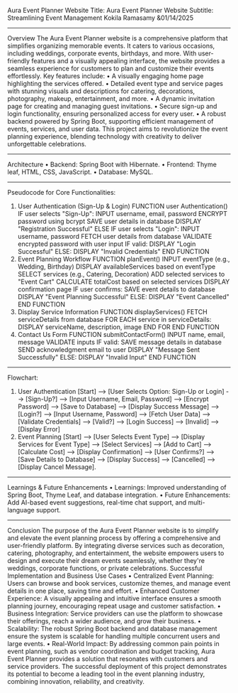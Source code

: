 Aura Event Planner Website
Title: Aura Event Planner Website
Subtitle: Streamlining Event Management
Kokila Ramasamy &01/14/2025
________________________________________
 Overview
The Aura Event Planner website is a comprehensive platform that simplifies organizing memorable events. It caters to various occasions, including weddings, corporate events, birthdays, and more. With user-friendly features and a visually appealing interface, the website provides a seamless experience for customers to plan and customize their events effortlessly.
Key features include:
•	A visually engaging home page highlighting the services offered.
•	Detailed event type and service pages with stunning visuals and descriptions for catering, decorations, photography, makeup, entertainment, and more.
•	A dynamic invitation page for creating and managing guest invitations.
•	Secure sign-up and login functionality, ensuring personalized access for every user.
•	A robust backend powered by Spring Boot, supporting efficient management of events, services, and user data.
This project aims to revolutionize the event planning experience, blending technology with creativity to deliver unforgettable celebrations.
________________________________________
Architecture
•	Backend: Spring Boot with Hibernate.
•	Frontend: Thyme leaf, HTML, CSS, JavaScript.
•	Database: MySQL.

________________________________________

Pseudocode for Core Functionalities:
1. User Authentication (Sign-Up & Login)
FUNCTION user Authentication()
    IF user selects "Sign-Up":
        INPUT username, email, password
        ENCRYPT password using bcrypt
        SAVE user details in database
        DISPLAY "Registration Successful"
    ELSE IF user selects "Login":
        INPUT username, password
        FETCH user details from database
        VALIDATE encrypted password with user input
        IF valid:
            DISPLAY "Login Successful"
        ELSE:
            DISPLAY "Invalid Credentials"
END FUNCTION
2. Event Planning Workflow
FUNCTION planEvent()
    INPUT eventType (e.g., Wedding, Birthday)
    DISPLAY availableServices based on eventType
    SELECT services (e.g., Catering, Decoration)
    ADD selected services to "Event Cart"
    CALCULATE totalCost based on selected services
    DISPLAY confirmation page
    IF user confirms:
        SAVE event details to database
        DISPLAY "Event Planning Successful"
    ELSE:
        DISPLAY "Event Cancelled"
END FUNCTION
3. Display Service Information
FUNCTION displayServices()
    FETCH serviceDetails from database
    FOR EACH service in serviceDetails:
        DISPLAY serviceName, description, image
    END FOR
END FUNCTION
4. Contact Us Form
FUNCTION submitContactForm()
    INPUT name, email, message
    VALIDATE inputs
    IF valid:
        SAVE message details in database
        SEND acknowledgment email to user
        DISPLAY "Message Sent Successfully"
    ELSE:
        DISPLAY "Invalid Input"
END FUNCTION
________________________________________
Flowchart:
1. User Authentication
 [Start] --> [User Selects Option: Sign-Up or Login]
    --> [Sign-Up?]
        --> [Input Username, Email, Password]
            --> [Encrypt Password]
                --> [Save to Database]
                    --> [Display Success Message]
    --> [Login?]
        --> [Input Username, Password]
            --> [Fetch User Data]
                --> [Validate Credentials]
                    --> [Valid?]
                        --> [Login Success]
                    --> [Invalid]
                        --> [Display Error]
2. Event Planning
 [Start] --> [User Selects Event Type]
    --> [Display Services for Event Type]
        --> [Select Services]
            --> [Add to Cart]
                --> [Calculate Cost]
                    --> [Display Confirmation]
                        --> [User Confirms?]
                            --> [Save Details to Database]
                                --> [Display Success]
                            --> [Cancelled]
                                --> [Display Cancel Message].
________________________________________
Learnings & Future Enhancements
•	Learnings: Improved understanding of Spring Boot, Thyme Leaf, and database integration.
•	Future Enhancements: Add AI-based event suggestions, real-time chat support, and multi-language support.
________________________________________

Conclusion
The purpose of the Aura Event Planner website is to simplify and elevate the event planning process by offering a comprehensive and user-friendly platform. By integrating diverse services such as decoration, catering, photography, and entertainment, the website empowers users to design and execute their dream events seamlessly, whether they're weddings, corporate functions, or private celebrations.
Successful Implementation and Business Use Cases
•	Centralized Event Planning: Users can browse and book services, customize themes, and manage event details in one place, saving time and effort.
•	Enhanced Customer Experience: A visually appealing and intuitive interface ensures a smooth planning journey, encouraging repeat usage and customer satisfaction.
•	Business Integration: Service providers can use the platform to showcase their offerings, reach a wider audience, and grow their business.
•	Scalability: The robust Spring Boot backend and database management ensure the system is scalable for handling multiple concurrent users and large events.
•	Real-World Impact: By addressing common pain points in event planning, such as vendor coordination and budget tracking, Aura Event Planner provides a solution that resonates with customers and service providers.
The successful deployment of this project demonstrates its potential to become a leading tool in the event planning industry, combining innovation, reliability, and creativity.


